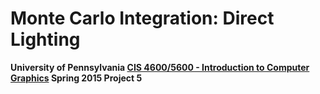 # Monte Carlo Integration: Direct Lighting
**University of Pennsylvania [CIS 4600/5600 - Introduction to Computer Graphics](https://www.cis.upenn.edu/~cis4600/current/index.html) Spring 2015 Project 5**
